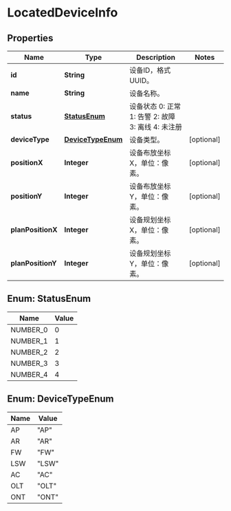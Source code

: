 
# LocatedDeviceInfo

## Properties
Name | Type | Description | Notes
------------ | ------------- | ------------- | -------------
**id** | **String** | 设备ID，格式UUID。 | 
**name** | **String** | 设备名称。 | 
**status** | [**StatusEnum**](#StatusEnum) | 设备状态 0: 正常 1: 告警 2: 故障 3: 离线 4: 未注册  | 
**deviceType** | [**DeviceTypeEnum**](#DeviceTypeEnum) | 设备类型。 |  [optional]
**positionX** | **Integer** | 设备布放坐标X，单位：像素。 |  [optional]
**positionY** | **Integer** | 设备布放坐标Y，单位：像素。 |  [optional]
**planPositionX** | **Integer** | 设备规划坐标X，单位：像素。 |  [optional]
**planPositionY** | **Integer** | 设备规划坐标Y，单位：像素。 |  [optional]


<a name="StatusEnum"></a>
## Enum: StatusEnum
Name | Value
---- | -----
NUMBER_0 | 0
NUMBER_1 | 1
NUMBER_2 | 2
NUMBER_3 | 3
NUMBER_4 | 4


<a name="DeviceTypeEnum"></a>
## Enum: DeviceTypeEnum
Name | Value
---- | -----
AP | &quot;AP&quot;
AR | &quot;AR&quot;
FW | &quot;FW&quot;
LSW | &quot;LSW&quot;
AC | &quot;AC&quot;
OLT | &quot;OLT&quot;
ONT | &quot;ONT&quot;



